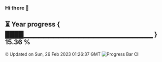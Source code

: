 ### Hi there 👋
⏳ Year progress { ████▁▁▁▁▁▁▁▁▁▁▁▁▁▁▁▁▁▁▁▁▁▁▁▁▁▁ } 15.36 %
---
⏰ Updated on Sun, 26 Feb 2023 01:26:37 GMT
![Progress Bar CI](https://github.com/liununu/liununu/workflows/Progress%20Bar%20CI/badge.svg)
